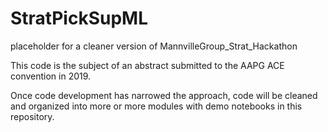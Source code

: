 # StratPickSupML
placeholder for a cleaner version of MannvilleGroup_Strat_Hackathon

This code is the subject of an abstract submitted to the AAPG ACE convention in 2019.

Once code development has narrowed the approach, code will be cleaned and organized into more or more modules with demo notebooks in this repository. 
